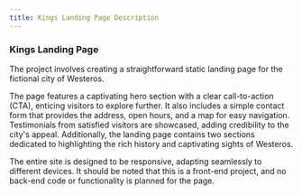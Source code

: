 ```yaml
---
title: Kings Landing Page Description
---
```


### Kings Landing Page

The project involves creating a straightforward static landing page for the fictional city of Westeros. 

The page features a captivating hero section with a clear call-to-action (CTA), enticing visitors to explore further. It also includes a simple contact form that provides the address, open hours, and a map for easy navigation. Testimonials from satisfied visitors are showcased, adding credibility to the city's appeal. Additionally, the landing page contains two sections dedicated to highlighting the rich history and captivating sights of Westeros.

The entire site is designed to be responsive, adapting seamlessly to different devices. It should be noted that this is a front-end project, and no back-end code or functionality is planned for the page.